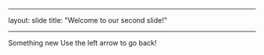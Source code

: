 ___
layout: slide
title: "Welcome to our second slide!"
___
Something new
Use the left arrow to go back!
